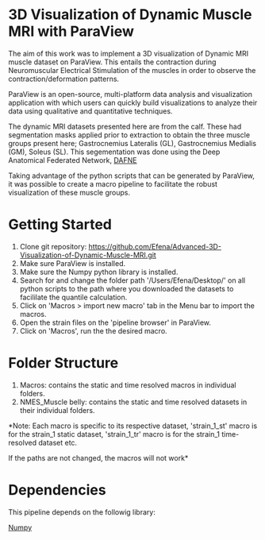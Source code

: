 # 3D Visualization of Dynamic Muscle MRI with ParaView
The aim of this work was to implement a 3D visualization of Dynamic MRI muscle dataset on ParaView. This entails the contraction during Neuromuscular Electrical Stimulation of the muscles in order to observe the contraction/deformation patterns.

ParaView is an open-source, multi-platform data analysis and visualization application with which users can quickly build visualizations to analyze their data using qualitative and quantitative techniques.

The dynamic MRI datasets presented here are from the calf. These had segmentation masks applied prior to extraction to obtain the three muscle groups present here; Gastrocnemius Lateralis (GL), Gastrocnemius Medialis (GM), Soleus (SL). This segementation was done using the Deep Anatomical Federated Network, [DAFNE](https://dafne.network/)

Taking advantage of the python scripts that can be generated by ParaView, it was possible to create a macro pipeline to facilitate the robust visualization of these muscle groups.



# Getting Started
1. Clone git repository: https://github.com/Efena/Advanced-3D-Visualization-of-Dynamic-Muscle-MRI.git
2. Make sure ParaView is installed.
3. Make sure the Numpy python library is installed.
4. Search for and change the folder path '/Users/Efena/Desktop/' on all python scripts to the path where you downloaded the datasets to facililate the quantile calculation.
5. Click on 'Macros > import new macro' tab in the Menu bar to import the macros.
6. Open the strain files on the 'pipeline browser' in ParaView.
7. Click on 'Macros', run the the desired macro.

# Folder Structure
1. Macros: contains the static and time resolved macros in individual folders.
2. NMES_Muscle belly: contains the static and time resolved datasets in their individual folders.


*Note: Each macro is specific to its respective dataset, 'strain_1_st' macro is for the strain_1 static dataset, 'strain_1_tr' macro is for the strain_1 time-resolved dataset etc.

If the paths are not changed, the macros will not work* 

# Dependencies
This pipeline depends on the followig library:

[Numpy](https://numpy.org/)
